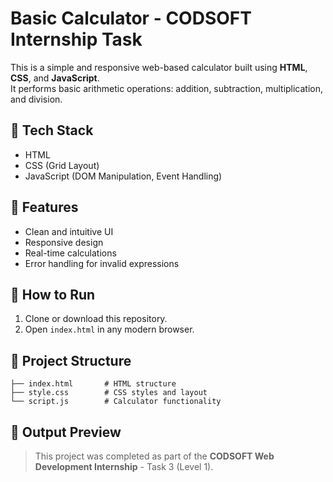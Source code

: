 # Basic Calculator - CODSOFT Internship Task

This is a simple and responsive web-based calculator built using **HTML**, **CSS**, and **JavaScript**.  
It performs basic arithmetic operations: addition, subtraction, multiplication, and division.

## 🔧 Tech Stack
- HTML
- CSS (Grid Layout)
- JavaScript (DOM Manipulation, Event Handling)

## 🧮 Features
- Clean and intuitive UI
- Responsive design
- Real-time calculations
- Error handling for invalid expressions

## 🚀 How to Run

1. Clone or download this repository.
2. Open `index.html` in any modern browser.

## 📁 Project Structure

```
├── index.html       # HTML structure
├── style.css        # CSS styles and layout
└── script.js        # Calculator functionality
```

## 🏁 Output Preview
> This project was completed as part of the **CODSOFT Web Development Internship** - Task 3 (Level 1).
